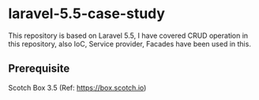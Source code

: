 # laravel-5.5-case-study
This repository is based on Laravel 5.5, I have covered CRUD operation in this repository, also IoC, Service provider, Facades have been used in this.

## Prerequisite

Scotch Box 3.5 (Ref: https://box.scotch.io)
